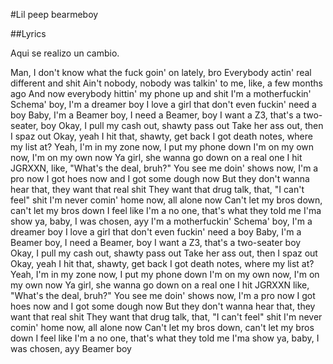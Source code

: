 #Lil peep bearmeboy

##Lyrics


Aqui se realizo un cambio.

Man, I don't know what the fuck goin' on lately, bro
Everybody actin' real different and shit
Ain't nobody, nobody was talkin' to me, like, a few months ago
And now everybody hittin' my phone up and shit
I'm a motherfuckin' Schema' boy, I'm a dreamer boy
I love a girl that don't even fuckin' need a boy
Baby, I'm a Beamer boy, I need a Beamer, boy
I want a Z3, that's a two-seater, boy
Okay, I pull my cash out, shawty pass out
Take her ass out, then I spaz out
Okay, yeah I hit that, shawty, get back
I got death notes, where my list at?
Yeah, I'm in my zone now, I put my phone down
I'm on my own now, I'm on my own now
Ya girl, she wanna go down on a real one
I hit JGRXXN, like, "What's the deal, bruh?"
You see me doin' shows now, I'm a pro now
I got hoes now and I got some dough now
But they don't wanna hear that, they want that real shit
They want that drug talk, that, "I can't feel" shit
I'm never comin' home now, all alone now
Can't let my bros down, can't let my bros down
I feel like I'm a no one, that's what they told me
I'ma show ya, baby, I was chosen, ayy
I'm a motherfuckin' Schema' boy, I'm a dreamer boy
I love a girl that don't even fuckin' need a boy
Baby, I'm a Beamer boy, I need a Beamer, boy
I want a Z3, that's a two-seater boy
Okay, I pull my cash out, shawty pass out
Take her ass out, then I spaz out
Okay, yeah I hit that, shawty, get back
I got death notes, where my list at?
Yeah, I'm in my zone now, I put my phone down
I'm on my own now, I'm on my own now
Ya girl, she wanna go down on a real one
I hit JGRXXN like, "What's the deal, bruh?"
You see me doin' shows now, I'm a pro now
I got hoes now and I got some dough now
But they don't wanna hear that, they want that real shit
They want that drug talk, that, "I can't feel" shit
I'm never comin' home now, all alone now
Can't let my bros down, can't let my bros down
I feel like I'm a no one, that's what they told me
I'ma show ya, baby, I was chosen, ayy
Beamer boy
